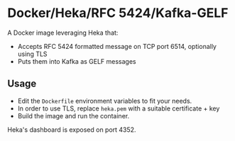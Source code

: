Docker/Heka/RFC 5424/Kafka-GELF
===============================

A Docker image leveraging Heka that:
- Accepts RFC 5424 formatted message on TCP port 6514, optionally using TLS
- Puts them into Kafka as GELF messages

Usage
-----

- Edit the `Dockerfile` environment variables to fit your needs.
- In order to use TLS, replace `heka.pem` with a suitable certificate + key
- Build the image and run the container.

Heka's dashboard is exposed on port 4352.

